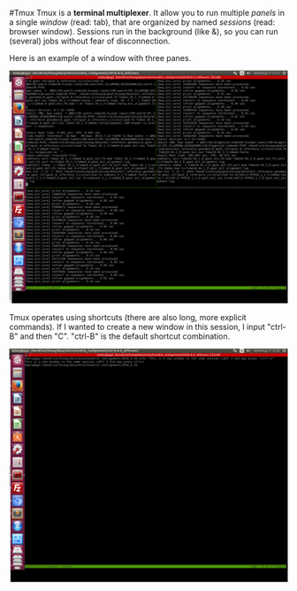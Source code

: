 #Tmux
Tmux is a **terminal multiplexer**. It allow you to run multiple *panels* in a single *window* (read: tab), that are organized by named *sessions* (read: browser window). Sessions run in the background (like &), so you can run (several) jobs without fear of disconnection.

Here is an example of a window with three panes.

![tmux image 1](https://github.com/Xevkin/Bioinfomatics-meeting-August-2016/blob/master/tmux_1.png)

Tmux operates using shortcuts (there are also long, more explicit commands). If I wanted to create a new window in this session, I input "ctrl-B" and then "C". "ctrl-B" is the default shortcut combination.

![tmux image 2](https://github.com/Xevkin/Bioinfomatics-meeting-August-2016/blob/master/tmux_2.png)
